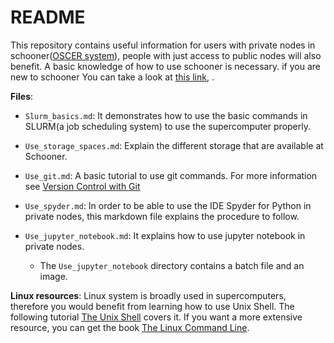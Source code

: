 # README

This repository contains useful information for users with private nodes in schooner([OSCER system](https://www.ou.edu/oscer)), people with just access to public nodes will also benefit. A basic knowledge of how to use schooner is necessary. if you are new to schooner You can take a look at [this link](https://www.ou.edu/oscer/support/running_jobs_schooner), . 

**Files**:
* `Slurm_basics.md`: It demonstrates how to use the basic commands in SLURM(a job scheduling system) to use the supercomputer properly.

* `Use_storage_spaces.md`: Explain the different storage that are available at Schooner.

* `Use_git.md`: A basic tutorial to use git commands. For more information see [Version Control with Git](http://swcarpentry.github.io/git-novice/)


* `Use_spyder.md`: In order to be able to use the IDE Spyder for Python in private nodes, this markdown file explains the procedure to follow. 

* `Use_jupyter_notebook.md`: It explains how to use jupyter notebook in private nodes.

    * The `Use_jupyter_notebook` directory contains a batch file and an image.

**Linux resources**:
Linux system is broadly used in supercomputers, therefore you would benefit from learning how to use Unix Shell. The following tutorial [The Unix Shell](http://swcarpentry.github.io/shell-novice/) covers it. If you want a more extensive resource, you can get the book [The Linux Command Line](https://nostarch.com/tlcl2).